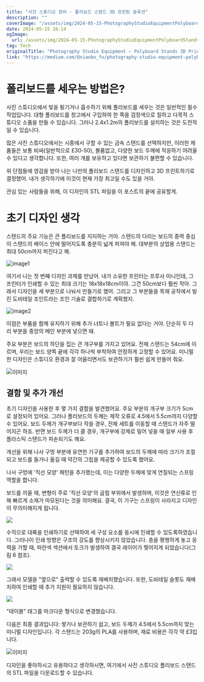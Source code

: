 ```yaml
---
title: "사진 스튜디오 장비 - 폴리보드 스탠드 3D 프린팅 솔루션"
description: ""
coverImage: "/assets/img/2024-05-15-PhotographyStudioEquipmentPolyboardStands3DPrintingSolution_0.png"
date: 2024-05-15 16:14
ogImage: 
  url: /assets/img/2024-05-15-PhotographyStudioEquipmentPolyboardStands3DPrintingSolution_0.png
tag: Tech
originalTitle: "Photography Studio Equipment — Polyboard Stands 3D Printing Solution"
link: "https://medium.com/@xiaobo_fu/photography-studio-equipment-polyboard-stands-3d-printing-solution-d103ed6ff0a3"
---
```



# 폴리보드를 세우는 방법은?

사진 스튜디오에서 빛을 튕기거나 흡수하기 위해 폴리보드를 세우는 것은 일반적인 필수 작업입니다. 대형 폴리보드를 창고에서 구입하여 한 쪽을 검정색으로 칠하고 다목적 스튜디오 소품을 만들 수 있습니다. 그러나 2.4x1.2m의 폴리보드를 설치하는 것은 도전적일 수 있습니다.

많은 사진 스튜디오에서는 시중에서 구할 수 있는 금속 스탠드를 선택하지만, 이러한 제품들은 보통 비싸(일반적으로 £30-50), 볼품없고, 다양한 보드 두께에 적응하기 어려울 수 있다고 생각합니다. 또한, 여러 개를 보유하고 있다면 보관하기 불편할 수 있습니다.



위 단점들에 영감을 받아 나는 나만의 폴리보드 스탠드를 디자인하고 3D 프린트하기로 결정했어. 내가 생각하기에 이것이 현재 가장 최고일 수도 있을 거야.

관심 있는 사람들을 위해, 이 디자인의 STL 파일을 이 포스트의 끝에 공유할게.

# 초기 디자인 생각

스탠드의 주요 기능은 큰 폴리보드를 지지하는 거야. 스탠드의 다리는 보드의 중력 중심이 스탠드의 베이스 안에 떨어지도록 충분히 넓게 퍼져야 해. 대부분의 상업용 스탠드는 최대 50cm까지 퍼진다고 해.




![image1](/assets/img/2024-05-15-PhotographyStudioEquipmentPolyboardStands3DPrintingSolution_1.png)

여기서 나는 첫 번째 디자인 과제를 만났어. 내가 소유한 프린터는 프루사 미니인데, 그 프린터가 인쇄할 수 있는 최대 크기는 18x18x18cm이야. 그건 50cm보다 훨씬 작아. 그래서 디자인을 세 부분으로 나눠서 만들기로 했어. 그리고 그 부분들을 목재 공작에서 빌린 도비테일 조인트라는 조인 기술로 결합하기로 계획했지.

![image2](/assets/img/2024-05-15-PhotographyStudioEquipmentPolyboardStands3DPrintingSolution_2.png)

이점은 부품을 함께 유지하기 위해 추가 너트나 볼트가 필요 없다는 거야. 단순히 두 다리 부분을 중앙의 메인 부분에 넣으면 돼.




주요 부분은 보드의 하단을 집는 큰 개구부를 가지고 있어요. 전체 스탠드는 54cm에 이르며, 우리는 보드 양쪽 끝에 각각 하나씩 부착하여 안정하게 고정할 수 있어요. 미니멀한 디자인은 스튜디오 환경과 잘 어울리면서도 보관하기가 훨씬 쉽게 만들어 줘요.

![이미지](https://miro.medium.com/v2/resize:fit:1400/1*w5hrWjFOsm_x7wo1CFHbJQ.gif)

## 결함 및 추가 개선

초기 디자인을 사용한 후 몇 가지 결함을 발견했어요. 주요 부분의 개구부 크기가 5cm로 설정되어 있어요. 그러나 폴리보드의 두께는 제작 오류로 4.5에서 5.5cm까지 다양할 수 있어요. 보드 두께가 개구부보다 작을 경우, 전체 세트를 이동할 때 스탠드가 자주 떨어지곤 하죠. 반면 보드 두께가 더 클 경우, 개구부에 강제로 밀어 넣을 때 일부 사용 후 플라스틱 스탠드가 파손되기도 해요.



개선을 위해 나사 구멍 부분에 유연한 기구를 추가하여 보드의 두께에 따라 크기가 조절되고 보드를 들거나 옮길 때 약간의 그립을 제공할 수 있도록 했어요.

나사 구멍에 '직선 모양' 패턴을 추가했는데, 이는 다양한 두께에 맞게 연질되는 스프링 역할을 합니다.

보드를 끼울 때, 변형이 주로 '직선 모양'의 굽힘 부위에서 발생하며, 이것은 연신류로 인해 빠르게 소재가 마모된다는 것을 의미해요. 결국, 이 기구는 스프링이 사라지고 디자인이 무의미해지게 됩니다. 

<img src="/assets/img/2024-05-15-PhotographyStudioEquipmentPolyboardStands3DPrintingSolution_3.png" />



수직으로 대륙을 인쇄하기로 선택하여 세 구성 요소를 동시에 인쇄할 수 있도록하였습니다. 그러나이 인쇄 방향은 구조의 강도를 향상시키지 않았습니다. 층을 평행하게 놓고 응력을 가할 때, 파란색 섹션에서 토크가 발생하여 결국 레이어가 찢어지게 되었습니다(그림 6 참조).

<img src="/assets/img/2024-05-15-PhotographyStudioEquipmentPolyboardStands3DPrintingSolution_4.png" />

그래서 모델을 "옆으로" 출력할 수 있도록 재배치했습니다. 또한, 도비테일 슬롯도 재배치하여 인쇄할 때 추가 지원이 필요하지 않습니다.

<img src="/assets/img/2024-05-15-PhotographyStudioEquipmentPolyboardStands3DPrintingSolution_5.png" />



"테이블" 태그를 마크다운 형식으로 변경했습니다.



다음은 최종 결과입니다: 쌓거나 보관하기 쉽고, 보드 두께가 4.5에서 5.5cm까지 맞는 미니멀 디자인입니다. 각 스탠드는 203g의 PLA를 사용하며, 재료 비용은 각각 약 £3입니다.

![이미지](/assets/img/2024-05-15-PhotographyStudioEquipmentPolyboardStands3DPrintingSolution_7.png)

디자인을 좋아하시고 유용하다고 생각하시면, 여기에서 사진 스튜디오 폴리보드 스탠드의 STL 파일을 다운로드할 수 있습니다.